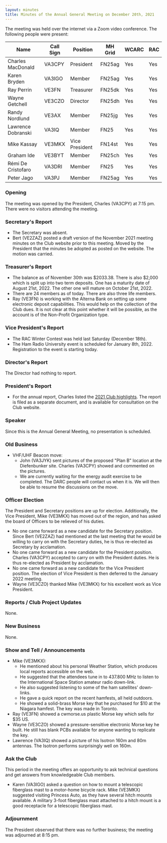 ```yaml
---
layout: minutes
title: Minutes of the Annual General Meeting on December 20th, 2021
---
```

The meeting was held over the internet via a Zoom video conference.
The following people were present:

| Name                   | Call Sign  | Position         | MH Grid | WCARC | RAC |
|------------------------|------------|------------------|---------|-------|-----|
| Charles MacDonald      | VA3CPY     | President        | FN25ag  | Yes   | Yes |
| Karen Bryden           | VA3IGO     | Member           | FN25ag  | Yes   | Yes |
| Ray Perrin             | VE3FN      | Treasurer        | FN25dk  | Yes   | Yes |
| Wayne Getchell         | VE3CZO     | Director         | FN25dh  | Yes   | Yes |
| Randy Nordlund         | VE3AX      | Member           | FN25jg  | Yes   | Yes |
| Lawrence Dobranski     | VA3IQ      | Member           | FN25    | Yes   | Yes |
| Mike Kassay            | VE3MKX     | Vice President   | FN14st  | Yes   | Yes |
| Graham Ide             | VE3BYT     | Member           | FN25ch  | Yes   | Yes |
| Rémi De Cristofaro     | VA3DRI     | Member           | FN25    | Yes   | Yes |
| Peter Jago             | VA3PJ      | Member           | FN25ag  | Yes   | Yes |

### Opening

The meeting was opened by the President, Charles (VA3CPY) at 7:15 pm.
There were no visitors attending the meeting.

### Secretary's Report

- The Secretary was absent.
- Bert (VE2ZAZ) posted a draft version of the November 2021 meeting minutes on the Club website prior to this meeting. Moved by the President that the minutes be adopted as posted on the website. The motion was carried.

### Treasurer's Report

- The balance as of November 30th was $2033.38. There is also $2,000 which is split up into two term deposits. One has a maturity date of August 21st, 2022. The other one will mature on October 21st, 2022.
- There are 24 members as of today. There are also three life members.
- Ray (VE3FN) is working with the Alterna Bank on setting up some electronic deposit capabilities. This would help on the collection of the Club dues. It is not clear at this point whether it will be possible, as the account is of the Non-Profit Organization type.

### Vice President's Report

- The RAC Winter Contest was held last Saturday (December 18th).
- The Ham Radio University event is scheduled for January 8th, 2022. Registration to the event is starting today.

### Director's Report

The Director had nothing to report.

### President's Report

- For the annual report, Charles listed the [2021 Club highlights](report2021.html). The report is filed as a separate document, and is available for consultation on the Club website.

### Speaker

Since this is the Annual General Meeting, no presentation is scheduled.

### Old Business

- VHF/UHF Beacon move:
   - John (VA3JYK) sent pictures of the proposed "Plan B" location at the Diefenbunker site. Charles (VA3CPY) showed and commented on the pictures.
   - We are currently waiting for the energy audit exercise to be completed. The DARC people will contact us when it is. We will then be able to resume the discussions on the move.

### Officer Election

The President and Secretary positions are up for election. Additionally, the Vice President, Mike (VE3MKX) has moved out of the region, and has asked the board of Officers to be relieved of his duties.

- No one came forward as a new candidate for the Secretary position. Since Bert (VE2ZAZ) had mentioned at the last meeting that he would be willing to carry on with the Secretary duties, he is thus re-elected as Secretary by acclamation.
- No one came forward as a new candidate for the President position. Charles (VA3CPY) accepted to carry on with the President duties. He is thus re-elected as President by acclamation.
- No one came forward as a new candidate for the Vice President position. The election of Vice President is then deferred to the January 2022 meeting.
- Wayne (VE3CZO) thanked Mike (VE3MKX) for his excellent work as Vice President.

### Reports / Club Project Updates

None.

### New Business

None.

### Show and Tell / Announcements

- Mike (VE3MKX):
   - He mentioned about his personal Weather Station, which produces local reports accessible on the web.
   - He suggested that the attendees tune in to 437.800 MHz to listen to the International Space Station amateur radio down-link.
   - He also suggested listening to some of the ham satellites' down-links.
   - He gave a quick report on the recent hamfests, all held outdoors.
   - He showed a solid-brass Morse key that he purchased for $10 at the Niagara hamfest. The key was made in Toronto.
- Ray (VE3FN) showed a cwmorse.us plastic Morse key which sells for $35 US.
- Wayne (VE3CZO) showed a pressure-sensitive electronic Morse key he built. He still has blank PCBs available for anyone wanting to replicate the key.
- Lawrence (VA3IQ) showed a picture of his Isotron 160m and 80m antennas. The Isotron performs surprisingly well on 160m.

### Ask the Club

This period in the meeting offers an opportunity to ask technical questions and get answers from knowledgeable Club members.

- Karen (VA3IGO) asked a question on how to mount a telescopic fiberglass mast to a motor-home bicycle rack. Mike (VE3MKX) suggested visiting Princess Auto, as they have several hitch mounts available. A military 3-foot fiberglass mast attached to a hitch mount is a good receptacle for a telescopic fiberglass mast.

### Adjournment

The President observed that there was no further business; the meeting was adjourned at 8:15 pm.
